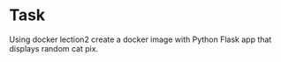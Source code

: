 # Task #
Using docker lection2 create a docker image with Python Flask app that displays random cat pix.

